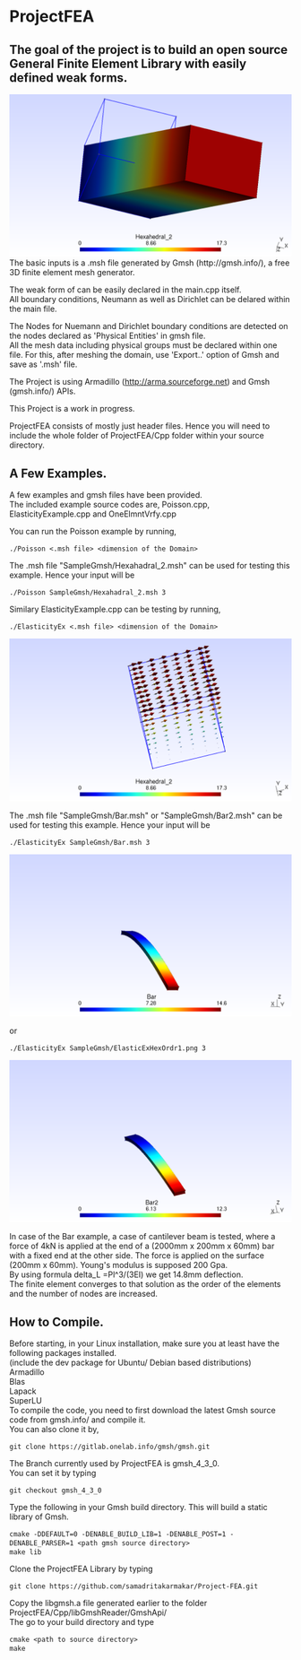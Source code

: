 # ProjectFEA
## The goal of the project is to build an open source General Finite Element Library with easily defined weak forms.  
  
  <img src="Cpp/Pics/Hexahedral_2_disp.png" alt="Poisson">
The basic inputs is a .msh file generated by Gmsh (http://gmsh.info/), a free 3D finite element mesh generator.  

The weak form of can be easily declared in the main.cpp itself.  
All boundary conditions, Neumann as well as Dirichlet can be delared within the main file.  

The Nodes for Nuemann and Dirichlet boundary conditions are detected on the nodes declared as 'Physical Entities' in gmsh file.  
All the mesh data including physical groups must be declared within one file. For this, after meshing the domain, use 'Export..' option of Gmsh and save as '.msh' file.  

The Project is using Armadillo (http://arma.sourceforge.net) and Gmsh (gmsh.info/) APIs.   
  
This Project is a work in progress.  
  
ProjectFEA consists of mostly just header files. Hence you will need to include the whole folder of ProjectFEA/Cpp folder within your source directory.  

## A Few Examples.
A few examples and gmsh files have been provided.  
The included example source codes are, Poisson.cpp, ElasticityExample.cpp and OneElmntVrfy.cpp  

You can run the Poisson example by running,  

    ./Poisson <.msh file> <dimension of the Domain>
    
The .msh file "SampleGmsh/Hexahadral_2.msh" can be used for testing this example. Hence your input will be  
    
    ./Poisson SampleGmsh/Hexahadral_2.msh 3
    
Similary ElasticityExample.cpp can be testing by running,  

    ./ElasticityEx <.msh file> <dimension of the Domain>
  
    
<img src="Cpp/Pics/Hexahedral_2.png" alt="Poisson">
    
The .msh file "SampleGmsh/Bar.msh" or "SampleGmsh/Bar2.msh" can be used for testing this example. Hence your input will be  

    ./ElasticityEx SampleGmsh/Bar.msh 3
    
  
    
<img src="Cpp/Pics/ElasticExTetOrdr3.png" alt="Tetrahedral of Order 3">
    
or   

    ./ElasticityEx SampleGmsh/ElasticExHexOrdr1.png 3

  
    
<img src="Cpp/Pics/ElasticExHexOrdr1.png" alt="Hexahedral of Order 3">
  
In case of the Bar example, a case of cantilever beam is tested, where a force of 4kN is applied at the end of a (2000mm x 200mm x 60mm) bar with a fixed end at the other side. The force is applied on the surface (200mm x 60mm). Young's modulus is supposed 200 Gpa.  
By using formula delta_L =Pl^3/(3EI) we get 14.8mm deflection.  
The finite element converges to that solution as the order of the elements and the number of nodes are increased.  

## How to Compile.
Before starting, in your Linux installation, make sure you at least have the following packages installed.  
(include the dev package for Ubuntu/ Debian based distributions)  
Armadillo  
Blas  
Lapack  
SuperLU  
To compile the code, you need to  first download the latest Gmsh source code from gmsh.info/ and compile it.  
You can also clone it by,  

    git clone https://gitlab.onelab.info/gmsh/gmsh.git
    
The Branch currently used by ProjectFEA is gmsh_4_3_0.  
You can set it by typing  

    git checkout gmsh_4_3_0
    
Type the following in your Gmsh build directory. This will build a static library of Gmsh.  

    cmake -DDEFAULT=0 -DENABLE_BUILD_LIB=1 -DENABLE_POST=1 -DENABLE_PARSER=1 <path gmsh source directory>
    make lib
    
Clone the ProjectFEA Library by typing  

    git clone https://github.com/samadritakarmakar/Project-FEA.git
    
Copy the libgmsh.a file generated earlier to the folder ProjectFEA/Cpp/libGmshReader/GmshApi/  
The go to your build directory and type

    cmake <path to source directory>
    make
    




